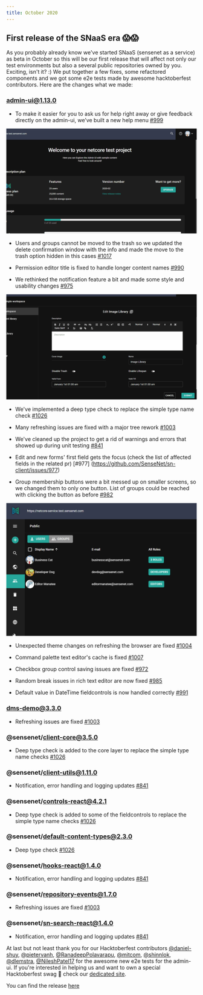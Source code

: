 ```yaml
---
title: October 2020
---
```


## First release of the SNaaS era 😱😱

As you probably already know we've started SNaaS (sensenet as a service) as beta in October so this will be our first release that will affect not only our test environments but also a several public repositories owned by you. Exciting, isn't it? :) We put together a few fixes, some refactored components and we got some e2e tests made by awesome hacktoberfest contributors. Here are the changes what we made:

### admin-ui@1.13.0

- To make it easier for you to ask us for help right away or give feedback directly on the admin-ui, we’ve built a new help menu [#999](https://github.com/SenseNet/sn-client/issues/999)


![Help section](/img/help_section.gif "Help section")


- Users and groups cannot be moved to the trash so we updated the delete confirmation window with the info and made the move to the trash option hidden in this cases [#1017](https://github.com/SenseNet/sn-client/issues/1017)

- Permission editor title is fixed to handle longer content names [#990](https://github.com/SenseNet/sn-client/issues/992)

- We rethinked the notification feature a bit and made some style and usability changes [#975](https://github.com/SenseNet/sn-client/issues/975)


![Notification](/img/notification.gif "Notification")


- We've implemented a deep type check to replace the simple type name check [#1026](https://github.com/SenseNet/sn-client/issues/1026)

- Many refreshing issues are fixed with a major tree rework [#1003](https://github.com/SenseNet/sn-client/issues/1003)

- We've cleaned up the project to get a rid of warnings and errors that showed up during unit testing [#841](https://github.com/SenseNet/sn-client/issues/841)

- Edit and new forms' first field gets the focus (check the list of affected fields in the related pr) [#977]
(https://github.com/SenseNet/sn-client/issues/977)

- Group membership buttons were a bit messed up on smaller screens, so we changed them to only one button. List of groups could be reached with clicking the button as before  [#982](https://github.com/SenseNet/sn-client/issues/982) 


![Role button](/img/rolebutton.png "Role button")


- Unexpected theme changes on refreshing the browser are fixed [#1004](https://github.com/SenseNet/sn-client/issues/1004)

- Command palette text editor's cache is fixed [#1007](https://github.com/SenseNet/sn-client/pull/1007)

- Checkbox group control saving issues are fixed [#972](https://github.com/SenseNet/sn-client/pull/972)

- Random break issues in rich text editor are now fixed [#985](https://github.com/SenseNet/sn-client/pull/985)

- Default value in DateTime fieldcontrols is now handled correctly [#991](https://github.com/SenseNet/sn-client/pull/991)

### dms-demo@3.3.0

- Refreshing issues are fixed [#1003](https://github.com/SenseNet/sn-client/issues/1003)

### @sensenet/client-core@3.5.0

- Deep type check is added to the core layer to replace the simple type name checks [#1026](https://github.com/SenseNet/sn-client/issues/1026)

### @sensenet/client-utils@1.11.0

- Notification, error handling and logging updates [#841](https://github.com/SenseNet/sn-client/issues/841)

### @sensenet/controls-react@4.2.1

- Deep type check is added to some of the fieldcontrols to replace the simple type name checks [#1026](https://github.com/SenseNet/sn-client/issues/1026)

### @sensenet/default-content-types@2.3.0

- Deep type check [#1026](https://github.com/SenseNet/sn-client/issues/1026)

### @sensenet/hooks-react@1.4.0

- Notification, error handling and logging updates [#841](https://github.com/SenseNet/sn-client/issues/841)

### @sensenet/repository-events@1.7.0

- Refreshing issues are fixed [#1003](https://github.com/SenseNet/sn-client/issues/1003)

### @sensenet/sn-search-react@1.4.0

- Notification, error handling and logging updates [#841](https://github.com/SenseNet/sn-client/issues/841)

At last but not least thank you for our Hacktoberfest contributors [@daniel-shuy](https://github.com/daniel-shuy), [@pietervanh](https://github.com/pietervanh), [@RanadeepPolavarapu](https://github.com/RanadeepPolavarapu), [@mitcom](https://github.com/mitcom), [@shinnlok](https://github.com/shinnlok), [@dlemstra](https://github.com/dlemstra), [@NileshPatel17](https://github.com/NileshPatel17) for the awesome new e2e tests for the admin-ui. If you're interested in helping us and want to own a special Hacktoberfest swag 🧦 check our [dedicated site](https://hacktoberfest.sensenet.com).

You can find the release [here](https://github.com/SenseNet/sn-client/releases/tag/2020-10)
